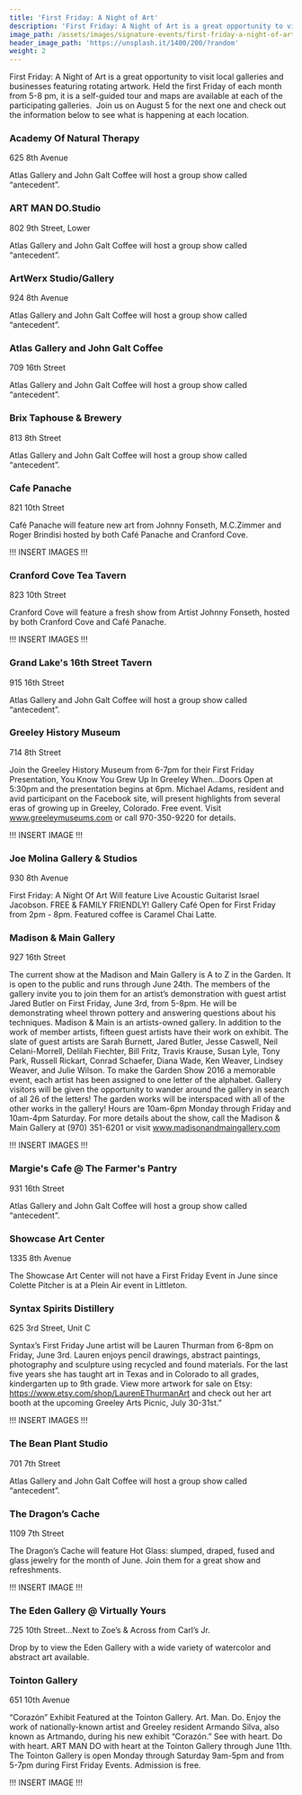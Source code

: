 ```yaml
---
title: 'First Friday: A Night of Art'
description: 'First Friday: A Night of Art is a great opportunity to visit local galleries and businesses featuring rotating artwork. Held the first Friday of each month from 5-8 pm, it is a self-guided tour and maps are available at each of the participating galleries.'
image_path: /assets/images/signature-events/first-friday-a-night-of-art.jpg
header_image_path: 'https://unsplash.it/1400/200/?random'
weight: 2
---
```



First Friday: A Night of Art is a great opportunity to visit local galleries and businesses featuring rotating artwork. Held the first Friday of each month from 5-8 pm, it is a self-guided tour and maps are available at each of the participating galleries. &nbsp;Join us on August 5 for the next one and check out the information below to see what is happening at each location.

### Academy Of Natural Therapy

625 8th Avenue

Atlas Gallery and John Galt Coffee will host a group show called “antecedent”.

### ART MAN DO.Studio

802 9th Street, Lower

Atlas Gallery and John Galt Coffee will host a group show called “antecedent”.

### ArtWerx Studio/Gallery

924 8th Avenue

Atlas Gallery and John Galt Coffee will host a group show called “antecedent”.

### Atlas Gallery and John Galt Coffee

709 16th Street

Atlas Gallery and John Galt Coffee will host a group show called “antecedent”.

### Brix Taphouse & Brewery

813 8th Street

Atlas Gallery and John Galt Coffee will host a group show called “antecedent”.

### Cafe Panache

821 10th Street

Caf&eacute; Panache will feature new art from Johnny Fonseth, M.C.Zimmer and Roger Brindisi hosted by both Caf&eacute; Panache and Cranford Cove.

!!! INSERT IMAGES !!!

### Cranford Cove Tea Tavern

823 10th Street

Cranford Cove will feature a fresh show from Artist Johnny Fonseth, hosted by both Cranford Cove and Caf&eacute; Panache.

!!! INSERT IMAGES !!!

### Grand Lake's 16th Street Tavern

915 16th Street

Atlas Gallery and John Galt Coffee will host a group show called “antecedent”.

### Greeley History Museum

714 8th Street

Join the Greeley History Museum from 6-7pm for their First Friday Presentation, You Know You Grew Up In Greeley When…Doors Open at 5:30pm and the presentation begins at 6pm. Michael Adams, resident and avid participant on the Facebook site, will present highlights from several eras of growing up in Greeley, Colorado. Free event. Visit www.greeleymuseums.com or call 970-350-9220 for details.

!!! INSERT IMAGE !!!

### Joe Molina Gallery & Studios

930 8th Avenue

First Friday: A Night Of Art Will feature Live Acoustic Guitarist Israel Jacobson. FREE & FAMILY FRIENDLY! Gallery Caf&eacute; Open for First Friday from 2pm - 8pm. Featured coffee is Caramel Chai Latte.

### Madison & Main Gallery

927 16th Street

The current show at the Madison and Main Gallery is A to Z in the Garden. It is open to the public and runs through June 24th. The members of the gallery invite you to join them for an artist’s demonstration with guest artist Jared Butler on First Friday, June 3rd, from 5-8pm. He will be demonstrating wheel thrown pottery and answering questions about his techniques. Madison & Main is an artists-owned gallery. In addition to the work of member artists, fifteen guest artists have their work on exhibit. The slate of guest artists are Sarah Burnett, Jared Butler, Jesse Caswell, Neil Celani-Morrell, Delilah Fiechter, Bill Fritz, Travis Krause, Susan Lyle, Tony Park, Russell Rickart, Conrad Schaefer, Diana Wade, Ken Weaver, Lindsey Weaver, and Julie Wilson. To make the Garden Show 2016 a memorable event, each artist has been assigned to one letter of the alphabet. Gallery visitors will be given the opportunity to wander around the gallery in search of all 26 of the letters! The garden works will be interspaced with all of the other works in the gallery! Hours are 10am-6pm Monday through Friday and 10am-4pm Saturday. For more details about the show, call the Madison & Main Gallery at (970) 351-6201 or visit www.madisonandmaingallery.com

!!! INSERT IMAGES !!!

### Margie's Cafe @ The Farmer's Pantry

931 16th Street

Atlas Gallery and John Galt Coffee will host a group show called “antecedent”.

### Showcase Art Center

1335 8th Avenue

The Showcase Art Center will not have a First Friday Event in June since Colette Pitcher is at a Plein Air event in Littleton.

### Syntax Spirits Distillery

625 3rd Street, Unit C

Syntax’s First Friday June artist will be Lauren Thurman from 6-8pm on Friday, June 3rd. Lauren enjoys pencil drawings, abstract paintings, photography and sculpture using recycled and found materials. For the last five years she has taught art in Texas and in Colorado to all grades, kindergarten up to 9th grade. View more artwork for sale on Etsy: https://www.etsy.com/shop/LaurenEThurmanArt and check out her art booth at the upcoming Greeley Arts Picnic, July 30-31st.”

!!! INSERT IMAGES !!!

### The Bean Plant Studio

701 7th Street

Atlas Gallery and John Galt Coffee will host a group show called “antecedent”.

### The Dragon’s Cache

1109 7th Street

The Dragon’s Cache will feature Hot Glass: slumped, draped, fused and glass jewelry for the month of June. Join them for a great show and refreshments.

!!! INSERT IMAGE !!!

### The Eden Gallery @ Virtually Yours

725 10th Street…Next to Zoe’s & Across from Carl’s Jr.

Drop by to view the Eden Gallery with a wide variety of watercolor and abstract art available.

### Tointon Gallery

651 10th Avenue

“Coraz&oacute;n” Exhibit Featured at the Tointon Gallery. Art. Man. Do. Enjoy the work of nationally-known artist and Greeley resident Armando Silva, also known as Artmando, during his new exhibit “Coraz&oacute;n.” See with heart. Do with heart. ART MAN DO with heart at the Tointon Gallery through June 11th. The Tointon Gallery is open Monday through Saturday 9am-5pm and from 5-7pm during First Friday Events. Admission is free.

!!! INSERT IMAGE !!!